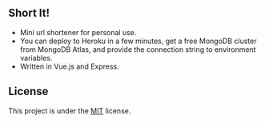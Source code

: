 ## Short It!

-   Mini url shortener for personal use.
-   You can deploy to Heroku in a few minutes, get a free MongoDB cluster from MongoDB Atlas, and provide the connection string to environment variables.
-   Written in Vue.js and Express.

## License

This project is under the [MIT](LICENSE.md) license.
